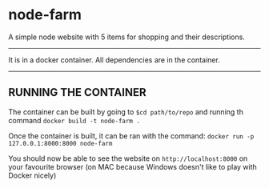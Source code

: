 # node-farm

A simple node website with 5 items for shopping and their descriptions.

-----

It is in a docker container.
All dependencies are in the container.

----
RUNNING THE CONTAINER
----
The container can be built by going to 
`$cd path/to/repo`
and running th command
`docker build -t node-farm .`

Once the container is built, it can be ran with the command:
`docker run -p 127.0.0.1:8000:8000 node-farm`

You should now be able to see the website on 
`http://localhost:8000`
on your favourite browser
(on MAC because Windows doesn't like to play with Docker nicely)
